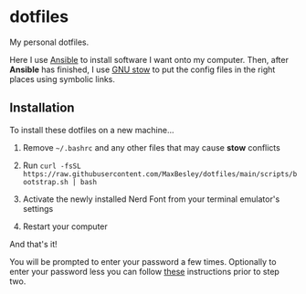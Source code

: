# dotfiles

My personal dotfiles.

Here I use [Ansible](https://www.ansible.com) to install software I want onto my computer.
Then, after **Ansible** has finished, I use [GNU stow](https://www.youtube.com/watch?v=y6XCebnB9gs)
to put the config files in the right places using symbolic links.


## Installation

To install these dotfiles on a new machine...

1) Remove `~/.bashrc` and any other files that may cause **stow** conflicts

2) Run `curl -fsSL https://raw.githubusercontent.com/MaxBesley/dotfiles/main/scripts/bootstrap.sh | bash`

3) Activate the newly installed Nerd Font from your terminal emulator's settings

4) Restart your computer

And that's it!

You will be prompted to enter your password a few times. Optionally to enter your password less you can follow
[these](https://askubuntu.com/questions/852527/how-do-i-stop-ubuntu-from-asking-for-my-password-every-time-i-install-something)
instructions prior to step two.
